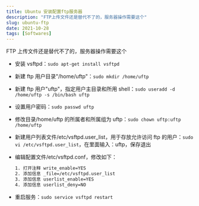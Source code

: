 ```yaml
---
title: Ubuntu 安装配置ftp服务器
description: "FTP上传文件还是替代不了的，服务器操作需要这个"
slug: ubuntu-ftp
date: 2021-10-28
tags: [Softwares]
---
```


FTP 上传文件还是替代不了的，服务器操作需要这个

<!-- truncate -->

- 安装 vsftpd：`sudo apt-get install vsftpd`
- 新建 ftp 用户目录"/home/uftp"：`sudo mkdir /home/uftp`
- 新建 ftp 用户"uftp"，指定用户主目录和所用 shell：`sudo useradd -d /home/uftp -s /bin/bash uftp`
- 设置用户密码：`sudo passwd uftp`
- 修改目录/home/uftp 的所属者和所属组为 uftp：`sudo chown uftp:uftp /home/uftp`
- 新建用户列表文件/etc/vsftpd.user_list，用于存放允许访问 ftp 的用户：`sudo vi /etc/vsftpd.user_list`，在里面输入：uftp，保存退出
- 编辑配置文件/etc/vsftpd.conf，修改如下：

  ```sh
  1. 打开注释 write_enable=YES
  2. 添加信息 _file=/etc/vsftpd.user_list
  3. 添加信息 userlist_enable=YES
  4. 添加信息 userlist_deny=NO
  ```

- 重启服务：`sudo service vsftpd restart`
